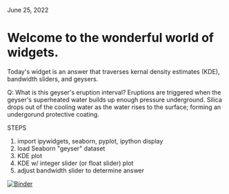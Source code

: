 June 25, 2022  

Welcome to the wonderful world of widgets.  
==========================================

Today's widget is an answer that traverses kernal density estimates (KDE), bandwidth sliders, and geysers.  

Q: What is this geyser's eruption interval? Eruptions are triggered when the geyser's superheated water builds up enough pressure underground. Silica drops out of the cooling water as the water rises to the surface; forming an undergorund protective coating.   

STEPS  
1. import ipywidgets, seaborn, pyplot, ipython display  
2. load Seaborn "geyser" dataset  
3. KDE plot  
4. KDE w/ integer slider (or float slider) plot  
5. adjust bandwidth slider to determine answer  

[![Binder](https://mybinder.org/badge_logo.svg)](https://mybinder.org/v2/gh/iceboxice/iceboxice.github.io/61205e21c044cf5b2159203611065e5f1bcfe33e)
